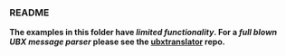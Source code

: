### README
<b>The examples in this folder have ***limited functionality***. For a ***full blown UBX message parser*** please see the [ubxtranslator](https://github.com/dalymople/ubxtranslator) repo.
